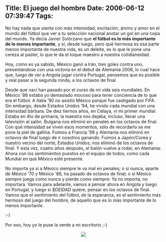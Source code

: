 Title: El juego del hombre
Date: 2006-06-12 07:39:47
Tags: 
---
No hay nada que sienta con más intensidad, excitación, ánimo y amor en el mundo del fútbol que ver a tu selección nacional anotar un gol en una copa del mundo. Ya decía Javier Solórzano que <strong>el fútbol es lo más importante de lo menos importante</strong>, y sí, desde luego, pero qué hermosa es esa parte menos importante de nuestra vida, es un deleite, es lo que le pone una cereza al pastel, lo que le da el toque maestro a nuestra cotidianeidad.

Hoy, como es ya sabido, México ganó a Irán, tres goles contra uno, presentándose con una victoria en el debut de Alemania 2006, lo cual hace que, luego de ver a Angola jugar contra Portugal, pensemos que es posible y real pasar a la segunda ronda, a los octavos de final.

Desde que nací han pasado por el curso de mi vida seis mundiales. En México &#8216;86 estaba yo demasiado mocoso para tener conciencia de lo que era el fútbol. A Italia &#8216;90 no asistió México porque fue castigado por FIFA. Sin embargo, desde Estados Unidos &#8216;94, he vivido cada mundial con una intensidad bárbara. De diez tiernos años, en Celaya, vi mi primer mundial. Estaba en 4to de primaria, la maestra nos dejaba, incluso, llevar una televisión al salón. Bulgaria nos eliminó en penales en los octavos de final. Con qué intensidad se viven esos momentos, sólo de recordarlo se me pone la piel de gallina. Fuimos a Francia &#8216;98 y Alemania nos eliminó en octavos de final luego de ir nosotros ganando. Fuimos a Japón/Corea y nuestro vecino del norte, Estados Unidos, nos eliminó de los octavos de final. Y esta vez, cuatro años después, el balón vuelve a rodar, en Alemania: Ahora con los sentimientos puestos en el equipo de todos, como cada Mundial en que México esté presente.

No importa ya si a México siempre le va mal en penales; o si nunca, aparte de México &#8216;70 y México &#8216;86, ha pasado de octavos de final; o si México siempre juega como nunca y pierde como siempre: Ya no importa, no importará. Vamos para adelante, vamos a pensar ahora en Angola y luego en Portugal, y luego si <em>$DEIDAD</em> quiere, pensar en los octavos de final. Vamos que el sentimiento del fútbol, de la esperanza, es el sentimiento más hermoso del juego del hombre, de aquello que es lo más importante de lo menos importante.

:-)

Por eso, hoy yo le puse la verde a mi escritorio ;-)

<p align="center"><a href="http://www.damog.net/files/misc/vamos-muchachos.png"><img src="http://www.damog.net/files/misc/vamos-muchachos-mini.png"/></a> </p>
